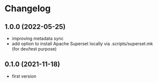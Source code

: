 # Changelog

## 1.0.0 (2022-05-25)

- improving metadata sync
- add option to install Apache Superset locally via .scripts/superset.mk (for dev/test purpose)

## 0.1.0 (2021-11-18)

- first version
